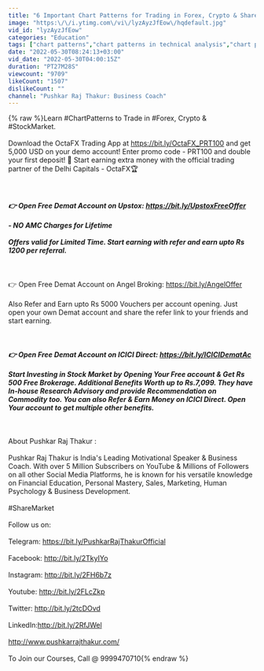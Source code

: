 ```yaml
---
title: "6 Important Chart Patterns for Trading in Forex, Crypto & Share Market"
image: "https:\/\/i.ytimg.com\/vi\/lyzAyzJfEow\/hqdefault.jpg"
vid_id: "lyzAyzJfEow"
categories: "Education"
tags: ["chart patterns","chart patterns in technical analysis","chart pattern"]
date: "2022-05-30T08:24:13+03:00"
vid_date: "2022-05-30T04:00:15Z"
duration: "PT27M28S"
viewcount: "9709"
likeCount: "1507"
dislikeCount: ""
channel: "Pushkar Raj Thakur: Business Coach"
---
```

{% raw %}Learn #ChartPatterns to Trade in #Forex, Crypto &amp; #StockMarket.<br /><br />Download the OctaFX Trading App at <a rel="nofollow" target="blank" href="https://bit.ly/OctaFX_PRT100">https://bit.ly/OctaFX_PRT100</a> and get 5,000 USD on your demo account! Enter promo code - PRT100 and double your first deposit! 🎁 Start earning extra money with the official trading partner of the Delhi Capitals - OctaFX🏆<br /><br />*****************************************************************<br /><br />👉 Open Free Demat Account on Upstox: <a rel="nofollow" target="blank" href="https://bit.ly/UpstoxFreeOffer">https://bit.ly/UpstoxFreeOffer</a><br /><br />- NO AMC Charges for Lifetime<br /><br />Offers valid for Limited Time. Start earning with refer and earn upto Rs 1200 per referral.<br /><br />*****************************************************************<br /><br />👉 Open Free Demat Account on Angel Broking: <a rel="nofollow" target="blank" href="https://bit.ly/AngelOffer">https://bit.ly/AngelOffer</a><br /><br />Also Refer and Earn upto Rs 5000 Vouchers per account opening. Just open your own Demat account and share the refer link to your friends and start earning.<br /><br />*****************************************************************<br /><br />👉 Open Free Demat Account on ICICI Direct: <a rel="nofollow" target="blank" href="https://bit.ly/ICICIDematAc">https://bit.ly/ICICIDematAc</a><br /><br />Start Investing in Stock Market by Opening Your Free account &amp; Get Rs 500 Free Brokerage. Additional Benefits Worth up to Rs.7,099. They have In-house Research Advisory and provide Recommendation on Commodity too. You can also Refer &amp; Earn Money on ICICI Direct. Open Your account to get multiple other benefits.<br /><br />*****************************************************************<br /><br />About Pushkar Raj Thakur :<br /><br />Pushkar Raj Thakur is India's Leading Motivational Speaker &amp; Business Coach. With over 5 Million Subscribers on YouTube &amp; Millions of Followers on all other Social Media Platforms, he is known for his versatile knowledge on Financial Education, Personal Mastery, Sales, Marketing, Human Psychology &amp; Business Development.<br /><br />#ShareMarket<br /><br />Follow us on:<br /><br />Telegram: <a rel="nofollow" target="blank" href="https://bit.ly/PushkarRajThakurOfficial">https://bit.ly/PushkarRajThakurOfficial</a><br /><br />Facebook: <a rel="nofollow" target="blank" href="http://bit.ly/2TkyIYo">http://bit.ly/2TkyIYo</a><br /><br />Instagram: <a rel="nofollow" target="blank" href="http://bit.ly/2FH6b7z">http://bit.ly/2FH6b7z</a><br /><br />Youtube:  <a rel="nofollow" target="blank" href="http://bit.ly/2FLcZkp">http://bit.ly/2FLcZkp</a><br /><br />Twitter: <a rel="nofollow" target="blank" href="http://bit.ly/2tcDOvd">http://bit.ly/2tcDOvd</a><br /><br />LinkedIn:<a rel="nofollow" target="blank" href="http://bit.ly/2RfJWel">http://bit.ly/2RfJWel</a><br /><br /><a rel="nofollow" target="blank" href="http://www.pushkarrajthakur.com/">http://www.pushkarrajthakur.com/</a><br /><br />To Join our Courses, Call @ 9999470710{% endraw %}
